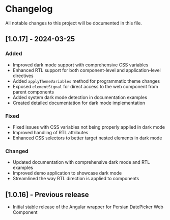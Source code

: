 # Changelog

All notable changes to this project will be documented in this file.

## [1.0.17] - 2024-03-25

### Added
- Improved dark mode support with comprehensive CSS variables
- Enhanced RTL support for both component-level and application-level directives
- Added `applyThemeVariables` method for programmatic theme changes
- Exposed `elementSignal` for direct access to the web component from parent components
- Added system dark mode detection in documentation examples
- Created detailed documentation for dark mode implementation

### Fixed
- Fixed issues with CSS variables not being properly applied in dark mode
- Improved handling of RTL attributes
- Enhanced CSS selectors to better target nested elements in dark mode

### Changed
- Updated documentation with comprehensive dark mode and RTL examples
- Improved demo application to showcase dark mode
- Streamlined the way RTL direction is applied to components

## [1.0.16] - Previous release

- Initial stable release of the Angular wrapper for Persian DatePicker Web Component 